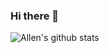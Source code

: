 ### Hi there 👋

![Allen's github stats](https://github-readme-stats.vercel.app/api?username=justforuse&show_icons=true&icon_color=0078e7&title_color=0078e7)

<!--
**justforuse/justforuse** is a ✨ _special_ ✨ repository because its `README.md` (this file) appears on your GitHub profile.

Here are some ideas to get you started:

- 🔭 I’m currently working on ...
- 🌱 I’m currently learning ...
- 👯 I’m looking to collaborate on ...
- 🤔 I’m looking for help with ...
- 💬 Ask me about ...
- 📫 How to reach me: ...
- 😄 Pronouns: ...
- ⚡ Fun fact: ...
-->
